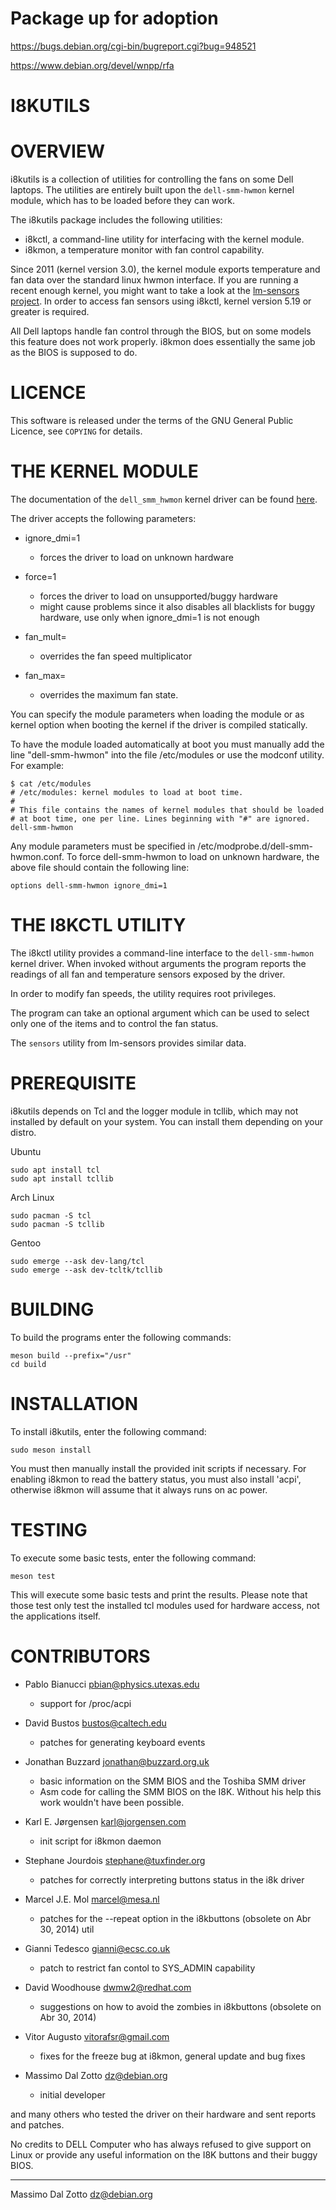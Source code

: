 # Package up for adoption

https://bugs.debian.org/cgi-bin/bugreport.cgi?bug=948521

https://www.debian.org/devel/wnpp/rfa






I8KUTILS
========

OVERVIEW
========

i8kutils is a collection of utilities for controlling the fans on some Dell
laptops. The utilities are entirely built upon the `dell-smm-hwmon` kernel
module, which has to be loaded before they can work.

The i8kutils package includes the following utilities:

* i8kctl, a command-line utility for interfacing with the kernel module.
* i8kmon, a temperature monitor with fan control capability.

Since 2011 (kernel version 3.0), the kernel module exports temperature and
fan data over the standard linux hwmon interface. If you are running a recent
enough kernel, you might want to take a look at the [lm-sensors project](https://github.com/lm-sensors/lm-sensors).
In order to access fan sensors using i8kctl, kernel version 5.19 or greater
is required.

All Dell laptops handle fan control through the BIOS, but on some models this
feature does not work properly. i8kmon does essentially the same job as the
BIOS is supposed to do.

LICENCE
=======

This software is released under the terms of the GNU General Public
Licence, see `COPYING` for details.

THE KERNEL MODULE
=================

The documentation of the `dell_smm_hwmon` kernel driver can be found
[here](https://www.kernel.org/doc/html/latest/hwmon/dell-smm-hwmon.html).

The driver accepts the following parameters:

* ignore_dmi=1
    * forces the driver to load on unknown hardware

* force=1
    * forces the driver to load on unsupported/buggy hardware
    * might cause problems since it also disables all blacklists
      for buggy hardware, use only when ignore_dmi=1 is not enough

* fan_mult=<int>
    * overrides the fan speed multiplicator

* fan_max=<int>
    * overrides the maximum fan state.

You can specify the module parameters when loading the module or as kernel
option when booting the kernel if the driver is compiled statically.

To have the module loaded automatically at boot you must manually add the
line "dell-smm-hwmon" into the file /etc/modules or use the modconf utility. For example:

    $ cat /etc/modules
    # /etc/modules: kernel modules to load at boot time.
    #
    # This file contains the names of kernel modules that should be loaded
    # at boot time, one per line. Lines beginning with "#" are ignored.
    dell-smm-hwmon

Any module parameters must be specified in /etc/modprobe.d/dell-smm-hwmon.conf.
To force dell-smm-hwmon to load on unknown hardware, the above file should
contain the following line:

    options dell-smm-hwmon ignore_dmi=1


THE I8KCTL UTILITY
==================

The i8kctl utility provides a command-line interface to the `dell-smm-hwmon` kernel driver.
When invoked without arguments the program reports the readings of all fan and temperature
sensors exposed by the driver.

In order to modify fan speeds, the utility requires root privileges.

The program can take an optional argument which can be used to select only one
of the items and to control the fan status.

The `sensors` utility from lm-sensors provides similar data.


PREREQUISITE
============

i8kutils depends on Tcl and the logger module in tcllib, which may not
installed by default on your system.
You can install them depending on your distro.

Ubuntu

    sudo apt install tcl
    sudo apt install tcllib

Arch Linux

    sudo pacman -S tcl
    sudo pacman -S tcllib

Gentoo

    sudo emerge --ask dev-lang/tcl
    sudo emerge --ask dev-tcltk/tcllib


BUILDING
========

To build the programs enter the following commands:

    meson build --prefix="/usr"
    cd build


INSTALLATION
============

To install i8kutils, enter the following command:

    sudo meson install

You must then manually install the provided init scripts if necessary.
For enabling i8kmon to read the battery status, you must also install
'acpi', otherwise i8kmon will assume that it always runs on ac power.

TESTING
=======

To execute some basic tests, enter the following command:

    meson test

This will execute some basic tests and print the results. Please note
that those test only test the installed tcl modules used for hardware
access, not the applications itself.

CONTRIBUTORS
============

* Pablo Bianucci <pbian@physics.utexas.edu>
    * support for /proc/acpi

* David Bustos <bustos@caltech.edu>
    * patches for generating keyboard events

* Jonathan Buzzard <jonathan@buzzard.org.uk>
    * basic information on the SMM BIOS and the Toshiba SMM driver
    * Asm code for calling the SMM BIOS on the I8K. Without his help
      this work wouldn't have been possible.

* Karl E. Jørgensen <karl@jorgensen.com>
    * init script for i8kmon daemon

* Stephane Jourdois <stephane@tuxfinder.org>
    * patches for correctly interpreting buttons status in the i8k driver

* Marcel J.E. Mol <marcel@mesa.nl>
    * patches for the --repeat option in the i8kbuttons (obsolete on Abr 30, 2014) util

* Gianni Tedesco <gianni@ecsc.co.uk>
    * patch to restrict fan contol to SYS_ADMIN capability

* David Woodhouse <dwmw2@redhat.com>
    * suggestions on how to avoid the zombies in i8kbuttons (obsolete on Abr 30, 2014)

* Vitor Augusto <vitorafsr@gmail.com>
    * fixes for the freeze bug at i8kmon, general update and bug fixes

* Massimo Dal Zotto <dz@debian.org>
    * initial developer

and many others who tested the driver on their hardware and sent reports
and patches.

No credits to DELL Computer who has always refused to give support on Linux
or provide any useful information on the I8K buttons and their buggy BIOS.

---
Massimo Dal Zotto <dz@debian.org>
